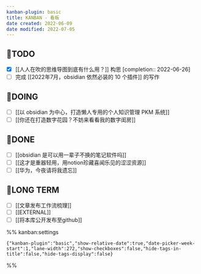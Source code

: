 ```yaml
---
kanban-plugin: basic
title: KANBAN - 看板
date created: 2022-06-09
date modified: 2022-07-05
---
```


## 🤔TODO

- [x] [[人人在吹的思维导图到底有什么用？]] 构思 [completion:: 2022-06-26]
- [ ] 完成 [[2022年7月，obsidian 依然必装的 10 个插件]] 的写作

## 🏹DOING

- [ ] [[以 obsidian 为中心，打造懒人专用的个人知识管理 PKM 系统]]
- [ ] [[你还在打造数字花园？不妨来看看我的数字闺房]]

## 🎉DONE

- [ ] [[obsidian 是可以用一辈子不换的笔记软件吗]]
- [ ] [[这才是重器轻用，用notion珍藏喜闻乐见的涩涩资源]]
- [ ] [[华为，今夜请将我遗忘]]

## 🔭LONG TERM

- [ ] [[文章发布工作流梳理]]
- [ ] [[EXTERNAL]]
- [ ] [[将本库公开发布至github]]

%% kanban:settings

```
{"kanban-plugin":"basic","show-relative-date":true,"date-picker-week-start":1,"lane-width":272,"show-checkboxes":false,"hide-tags-in-title":false,"hide-tags-display":false}
```

%%
